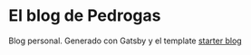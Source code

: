 # El blog de Pedrogas

Blog personal. Generado con Gatsby y el template [starter blog](https://github.com/gatsbyjs/gatsby-starter-blog)
